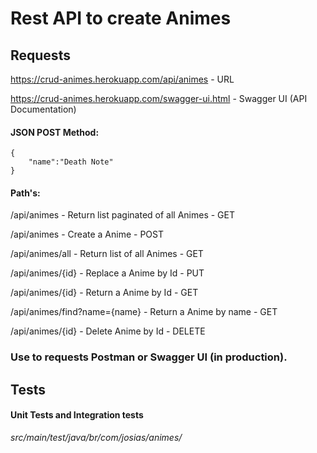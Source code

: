 # Rest API to create Animes

## Requests

https://crud-animes.herokuapp.com/api/animes - URL

https://crud-animes.herokuapp.com/swagger-ui.html - Swagger UI (API Documentation)

#### JSON POST Method:
```
{
    "name":"Death Note"
}
```

#### Path's:

/api/animes - Return list paginated of all Animes - GET 

/api/animes - Create a Anime - POST

/api/animes/all - Return list of all Animes - GET 

/api/animes/{id} - Replace a Anime by Id - PUT

/api/animes/{id} - Return a Anime by Id - GET

/api/animes/find?name={name} - Return a Anime by name - GET

/api/animes/{id} - Delete Anime by Id - DELETE

### Use to requests Postman or Swagger UI (in production).

## Tests

#### Unit Tests and Integration tests

*src/main/test/java/br/com/josias/animes/*
